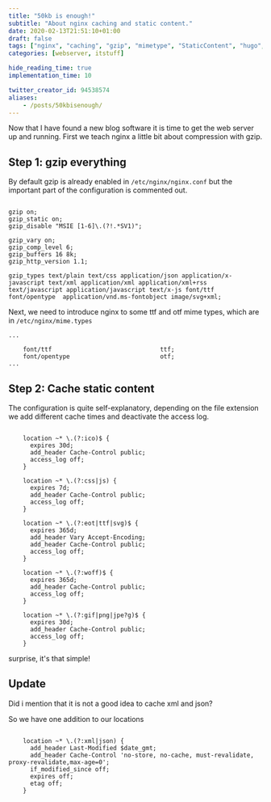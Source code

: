 ```yaml
---
title: "50kb is enough!"
subtitle: "About nginx caching and static content."
date: 2020-02-13T21:51:10+01:00
draft: false
tags: ["nginx", "caching", "gzip", "mimetype", "StaticContent", "hugo", "webserver"]
categories: [webserver, itstuff]

hide_reading_time: true
implementation_time: 10

twitter_creator_id: 94538574
aliases:
    - /posts/50kbisenough/
---
```


Now that I have found a new blog software it is time to get the web server up and running.
First we teach nginx a little bit about compression with gzip.

## Step 1: gzip everything

By default gzip is already enabled in `/etc/nginx/nginx.conf` but the important part of the configuration is commented out.
<!--more-->
``` nginx

gzip on;
gzip_static on;
gzip_disable "MSIE [1-6]\.(?!.*SV1)";

gzip_vary on;
gzip_comp_level 6;
gzip_buffers 16 8k;
gzip_http_version 1.1;

gzip_types text/plain text/css application/json application/x-javascript text/xml application/xml application/xml+rss text/javascript application/javascript text/x-js font/ttf font/opentype  application/vnd.ms-fontobject image/svg+xml;

```

Next, we need to introduce nginx to some ttf and otf mime types, which are in `/etc/nginx/mime.types`

``` nginx
...

    font/ttf                              ttf;
    font/opentype                         otf;
...

```

## Step 2: Cache static content

The configuration is quite self-explanatory, depending on the file extension we add
different cache times and deactivate the access log.

``` nginx

    location ~* \.(?:ico)$ {
      expires 30d;
      add_header Cache-Control public;
      access_log off;
    }

    location ~* \.(?:css|js) {
      expires 7d;
      add_header Cache-Control public;
      access_log off;
    }

    location ~* \.(?:eot|ttf|svg)$ {
      expires 365d;
      add_header Vary Accept-Encoding;
      add_header Cache-Control public;
      access_log off;
    }

    location ~* \.(?:woff)$ {
      expires 365d;
      add_header Cache-Control public;
      access_log off;
    }

    location ~* \.(?:gif|png|jpe?g)$ {
      expires 30d;
      add_header Cache-Control public;
      access_log off;
    }

```

surprise, it's that simple!

## Update

Did i mention that it is not a good idea to cache xml and json?

So we have one addition to our locations

``` nginx

    location ~* \.(?:xml|json) {
      add_header Last-Modified $date_gmt;
      add_header Cache-Control 'no-store, no-cache, must-revalidate, proxy-revalidate,max-age=0';
      if_modified_since off;
      expires off;
      etag off;
    }

```
